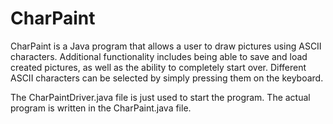 # CharPaint
CharPaint is a Java program that allows a user to draw pictures using ASCII characters.
Additional functionality includes being able to save and load created pictures, as well as the ability to completely start over.
Different ASCII characters can be selected by simply pressing them on the keyboard.

The CharPaintDriver.java file is just used to start the program.  The actual program is written in the CharPaint.java file.
